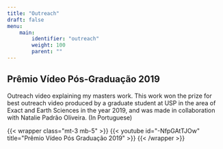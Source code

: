 ```yaml
---
title: "Outreach"
draft: false
menu:
    main:
        identifier: "outreach"
        weight: 100
        parent: ""
---
```


## Prêmio Vídeo Pós-Graduação 2019

Outreach video explaining my masters work. This work won the prize for best outreach video produced by a graduate student at USP in the area of Exact and Earth Sciences in the year 2019, and was made in collaboration with Natalie Padrão Oliveira. (In Portuguese)

{{< wrapper class="mt-3 mb-5" >}}
{{< youtube id="-NfpGAtTJOw" title="Prêmio Vídeo Pós Graduação 2019" >}}
{{< /wrapper >}}

